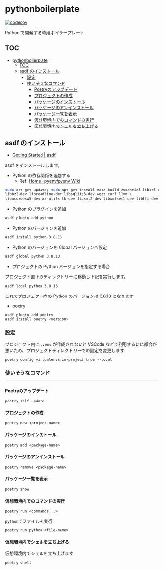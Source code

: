 # pythonboilerplate

[![codecov](https://codecov.io/gh/naa0yama/pythonboilerplate/branch/main/graph/badge.svg?token=D8YU7EYIYZ)](https://codecov.io/gh/naa0yama/pythonboilerplate)

Python で開発する時用ボイラープレート

## TOC

- [pythonboilerplate](#pythonboilerplate)
  - [TOC](#toc)
  - [asdf のインストール](#asdf-のインストール)
    - [設定](#設定)
    - [使いそうなコマンド](#使いそうなコマンド)
      - [Poetryのアップデート](#poetryのアップデート)
      - [プロジェクトの作成](#プロジェクトの作成)
      - [パッケージのインストール](#パッケージのインストール)
      - [パッケージのアンインストール](#パッケージのアンインストール)
      - [パッケージ一覧を表示](#パッケージ一覧を表示)
      - [仮想環境内でのコマンドの実行](#仮想環境内でのコマンドの実行)
      - [仮想環境内でシェルを立ち上げる](#仮想環境内でシェルを立ち上げる)

## asdf のインストール

* [Getting Started \| asdf](https://asdf-vm.com/guide/getting-started.html#_1-install-dependencies)

asdf をインストールします。

* Python の依存関係を追加する
  * Ref: [Home · pyenv/pyenv Wiki](https://github.com/pyenv/pyenv/wiki#suggested-build-environment)

```bash
sudo apt-get update; sudo apt-get install make build-essential libssl-dev zlib1g-dev \
libbz2-dev libreadline-dev libsqlite3-dev wget curl llvm \
libncursesw5-dev xz-utils tk-dev libxml2-dev libxmlsec1-dev libffi-dev liblzma-dev

```

* Python のプラグインを追加

```bash
asdf plugin-add python

```

* Python のバージョンを追加

```bash
asdf install python 3.8.13

```

* Python のバージョンを Global バージョンへ設定


```bash
asdf global python 3.8.13

```

* プロジェクトの Python バージョンを指定する場合

プロジェクト直下のディレクトリーに移動し下記を実行します。

```bash
asdf local python 3.8.13

```

これでプロジェクト内の Python のバージョンは 3.8.13 になります

* poetry

```bash
asdf plugin add poetry
asdf install poetry <version>

```

### 設定

プロジェクト内に `.venv` が作成されないと VSCode などで利用するには都合が悪いため、プロジェクトディレクトリーでの設定を変更します


```shell
poetry config virtualenvs.in-project true --local

```

### 使いそうなコマンド

---

#### Poetryのアップデート

```shell
poetry self update

```

#### プロジェクトの作成

```shell
poetry new <project-name>

```

#### パッケージのインストール

```shell
poetry add <package-name>

```

#### パッケージのアンインストール

```shell
poetry remove <package-name>

```

#### パッケージ一覧を表示

```shell
poetry show

```

#### 仮想環境内でのコマンドの実行

```shell
poetry run <commands...>

```

`python`でファイルを実行

```shell
poetry run python <file-name>

```

#### 仮想環境内でシェルを立ち上げる

仮想環境内でシェルを立ち上げます

```bash
poetry shell

```
